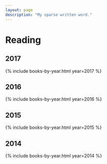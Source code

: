 ```yaml
---
layout: page
description: "My sparse written word."
---
```


<div class="center constrained-width pa3 pb5">
  <h1>Reading</h1>

  <h2>2017</h2>
  <div class="ph2">
    {% include books-by-year.html year=2017 %}
  </div>
  
  <h2>2016</h2>
  <div class="ph2">
    {% include books-by-year.html year=2016 %}
  </div>

  <h2>2015</h2>
  <div class="ph2">
    {% include books-by-year.html year=2015 %}
  </div>

  <h2>2014</h2>
  <div class="ph2">
    {% include books-by-year.html year=2014 %}
  </div>

</div>